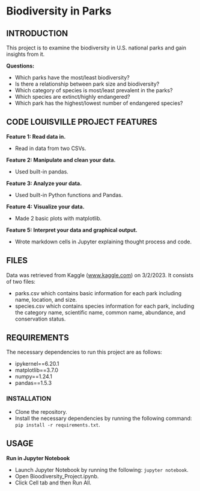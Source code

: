 # Biodiversity in Parks
## INTRODUCTION
This project is to examine the biodiversity in U.S. national parks and gain insights from it.

**Questions:**
- Which parks have the most/least biodiversity?
- Is there a relationship between park size and biodiversity?
- Which category of species is most/least prevalent in the parks?
- Which species are extinct/highly endangered?
- Which park has the highest/lowest number of endangered species? 

## CODE LOUISVILLE PROJECT FEATURES
**Feature 1: Read data in.**
- Read in data from two CSVs.

**Feature 2: Manipulate and clean your data.**
- Used built-in pandas. 

**Feature 3: Analyze your data.**
- Used built-in Python functions and Pandas.

**Feature 4: Visualize your data.**
- Made 2 basic plots with matplotlib.

**Feature 5: Interpret your data and graphical output.**
- Wrote markdown cells in Jupyter explaining thought process and code.

## FILES
Data was retrieved from Kaggle (www.kaggle.com) on 3/2/2023. It consists of two files:
- parks.csv which contains basic information for each park including name, location, and size.
- species.csv which contains species information for each park, including the category name, scientific name, common name, abundance, and conservation status.

## REQUIREMENTS
The necessary dependencies to run this project are as follows:
- ipykernel==6.20.1
- matplotlib==3.7.0
- numpy==1.24.1
- pandas==1.5.3

### INSTALLATION
- Clone the repository. 
- Install the necessary dependencies by running the following command: ```pip install -r requirements.txt```.

## USAGE
**Run in Jupyter Notebook**
- Launch Jupyter Notebook by running the following: ```jupyter notebook```.
- Open Bioodiversity_Project.ipynb.
- Click Cell tab and then Run All.



